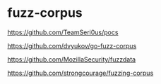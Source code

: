 # fuzz-corpus

https://github.com/TeamSeri0us/pocs

https://github.com/dvyukov/go-fuzz-corpus

https://github.com/MozillaSecurity/fuzzdata

https://github.com/strongcourage/fuzzing-corpus
